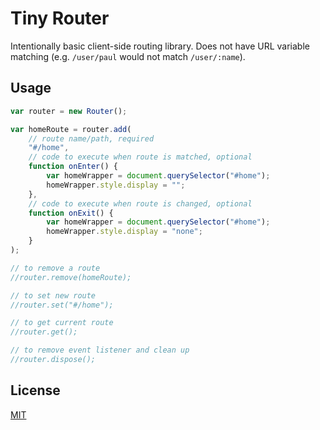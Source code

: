 # Tiny Router

Intentionally basic client-side routing library. Does not have URL variable matching (e.g. `/user/paul` would not match `/user/:name`).

## Usage

```javascript
var router = new Router();

var homeRoute = router.add(
    // route name/path, required
    "#/home",
    // code to execute when route is matched, optional
    function onEnter() {
        var homeWrapper = document.querySelector("#home");
        homeWrapper.style.display = "";
    },
    // code to execute when route is changed, optional
    function onExit() {
        var homeWrapper = document.querySelector("#home");
        homeWrapper.style.display = "none";
    }
);

// to remove a route
//router.remove(homeRoute);

// to set new route
//router.set("#/home");

// to get current route
//router.get();

// to remove event listener and clean up
//router.dispose();
```

## License

[MIT](LICENSE)

